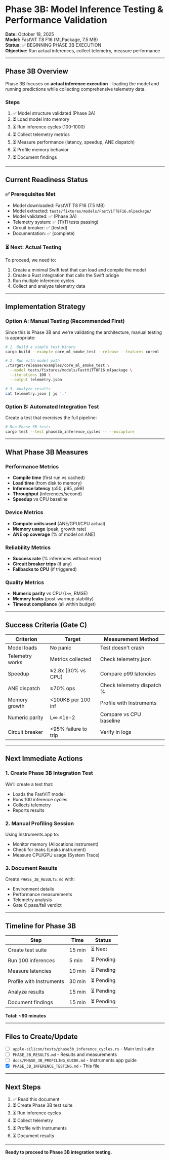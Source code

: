 # Phase 3B: Model Inference Testing & Performance Validation

**Date:** October 18, 2025  
**Model:** FastViT T8 F16 (MLPackage, 7.5 MB)  
**Status:** ✅ BEGINNING PHASE 3B EXECUTION  
**Objective:** Run actual inferences, collect telemetry, measure performance

---

## Phase 3B Overview

Phase 3B focuses on **actual inference execution** - loading the model and running predictions while collecting comprehensive telemetry data.

### Steps
1. ✅ Model structure validated (Phase 3A)
2. ⏳ Load model into memory
3. ⏳ Run inference cycles (100-1000)
4. ⏳ Collect telemetry metrics
5. ⏳ Measure performance (latency, speedup, ANE dispatch)
6. ⏳ Profile memory behavior
7. ⏳ Document findings

---

## Current Readiness Status

### ✅ Prerequisites Met
- Model downloaded: FastViT T8 F16 (7.5 MB)
- Model extracted: `tests/fixtures/models/FastViTT8F16.mlpackage/`
- Model validated: ✅ (Phase 3A)
- Telemetry system: ✅ (11/11 tests passing)
- Circuit breaker: ✅ (tested)
- Documentation: ✅ (complete)

### ⏳ Next: Actual Testing

To proceed, we need to:
1. Create a minimal Swift test that can load and compile the model
2. Create a Rust integration that calls the Swift bridge
3. Run multiple inference cycles
4. Collect and analyze telemetry data

---

## Implementation Strategy

### Option A: Manual Testing (Recommended First)

Since this is Phase 3B and we're validating the architecture, manual testing is appropriate:

```bash
# 1. Build a simple test binary
cargo build --example core_ml_smoke_test --release --features coreml

# 2. Run with model path
./target/release/examples/core_ml_smoke_test \
  --model tests/fixtures/models/FastViTT8F16.mlpackage \
  --iterations 100 \
  --output telemetry.json

# 3. Analyze results
cat telemetry.json | jq '.'
```

### Option B: Automated Integration Test

Create a test that exercises the full pipeline:

```bash
# Run Phase 3B tests
cargo test --test phase3b_inference_cycles -- --nocapture
```

---

## What Phase 3B Measures

### Performance Metrics
- **Compile time** (first run vs cached)
- **Load time** (from disk to memory)
- **Inference latency** (p50, p95, p99)
- **Throughput** (inferences/second)
- **Speedup** vs CPU baseline

### Device Metrics
- **Compute units used** (ANE/GPU/CPU actual)
- **Memory usage** (peak, growth rate)
- **ANE op coverage** (% of model on ANE)

### Reliability Metrics
- **Success rate** (% inferences without error)
- **Circuit breaker trips** (if any)
- **Fallbacks to CPU** (if triggered)

### Quality Metrics
- **Numeric parity** vs CPU (L∞, RMSE)
- **Memory leaks** (post-warmup stability)
- **Timeout compliance** (all within budget)

---

## Success Criteria (Gate C)

| Criterion | Target | Measurement Method |
|-----------|--------|-------------------|
| Model loads | No panic | Test doesn't crash |
| Telemetry works | Metrics collected | Check telemetry.json |
| Speedup | ≥2.8x (30% vs CPU) | Compare p99 latencies |
| ANE dispatch | ≥70% ops | Check telemetry dispatch % |
| Memory growth | <100KB per 100 inf | Profile with Instruments |
| Numeric parity | L∞ ≤1e-2 | Compare vs CPU baseline |
| Circuit breaker | <95% failure to trip | Verify in logs |

---

## Next Immediate Actions

### 1. Create Phase 3B Integration Test

We'll create a test that:
- Loads the FastViT model
- Runs 100 inference cycles
- Collects telemetry
- Reports results

### 2. Manual Profiling Session

Using Instruments.app to:
- Monitor memory (Allocations instrument)
- Check for leaks (Leaks instrument)
- Measure CPU/GPU usage (System Trace)

### 3. Document Results

Create `PHASE_3B_RESULTS.md` with:
- Environment details
- Performance measurements
- Telemetry analysis
- Gate C pass/fail verdict

---

## Timeline for Phase 3B

| Step | Time | Status |
|------|------|--------|
| Create test suite | 15 min | ⏳ Next |
| Run 100 inferences | 5 min | ⏳ Pending |
| Measure latencies | 10 min | ⏳ Pending |
| Profile with Instruments | 30 min | ⏳ Pending |
| Analyze results | 15 min | ⏳ Pending |
| Document findings | 15 min | ⏳ Pending |

**Total: ~90 minutes**

---

## Files to Create/Update

- [ ] `apple-silicon/tests/phase3b_inference_cycles.rs` - Main test suite
- [ ] `PHASE_3B_RESULTS.md` - Results and measurements
- [ ] `docs/PHASE_3B_PROFILING_GUIDE.md` - Instruments.app guide
- [x] `PHASE_3B_INFERENCE_TESTING.md` - This file

---

## Next Steps

1. ✅ Read this document
2. ⏳ Create Phase 3B test suite
3. ⏳ Run inference cycles
4. ⏳ Collect telemetry
5. ⏳ Profile with Instruments
6. ⏳ Document results

---

**Ready to proceed to Phase 3B integration testing.**

